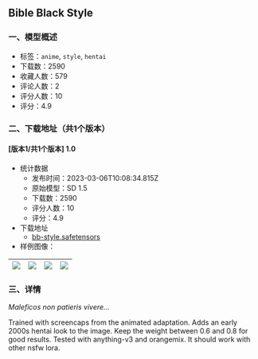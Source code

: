 ## Bible Black Style
### 一、模型概述

- 标签：`anime`, `style`, `hentai`
- 下载数：2590
- 收藏人数：579
- 评论人数：2
- 评分人数：10
- 评分：4.9

### 二、下载地址（共1个版本）

#### [版本1/共1个版本] 1.0

- 统计数据
  - 发布时间：2023-03-06T10:08:34.815Z
  - 原始模型：SD 1.5
  - 下载数：2590
  - 评分人数：10
  - 评分：4.9
- 下载地址
  - [bb-style.safetensors](https://civitai.com/api/download/models/18223)
- 样例图像：

| <img src="https://image.civitai.com/xG1nkqKTMzGDvpLrqFT7WA/f57f49b2-6345-4d24-807a-2a437bdce100/width=450/187514.jpeg" /> | <img src="https://image.civitai.com/xG1nkqKTMzGDvpLrqFT7WA/bbcdac3a-34b9-4edd-6f5d-976967a08000/width=450/187513.jpeg" /> | <img src="https://image.civitai.com/xG1nkqKTMzGDvpLrqFT7WA/86b3aa0b-6974-49fe-9ce8-89333777a500/width=450/187512.jpeg" /> | <img src="https://image.civitai.com/xG1nkqKTMzGDvpLrqFT7WA/5b4cbe4d-4762-4084-3e51-1afaf74fa100/width=450/187511.jpeg" /> |
| ---- | ---- | ---- | ---- |


### 三、详情
<p><em>Maleficos non patieris vivere...</em></p><p></p><p>Trained with screencaps from the animated adaptation. Adds an early 2000s hentai look to the image. Keep the weight between 0.6 and 0.8 for good results. Tested with anything-v3 and orangemix. It should work with other nsfw lora.</p>